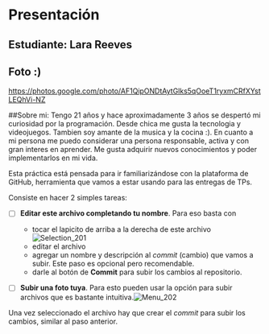 # Presentación

## Estudiante: Lara Reeves

## Foto :)
https://photos.google.com/photo/AF1QipONDtAytGlks5qOoeT1ryxmCRfXYstLEQhVi-NZ

##Sobre mi: Tengo 21 años y hace aproximadamente 3 años se despertó mi curiosidad por la programación. Desde chica me gusta la tecnologia y 
videojuegos. Tambien soy amante de la musica y la cocina :).
En cuanto a mi persona me puedo considerar una persona responsable, activa y con gran interes en aprender. Me gusta adquirir nuevos conocimientos
y poder implementarlos en mi vida.


Esta práctica está pensada para ir familiarizándose con la plataforma de GitHub, herramienta que vamos a estar usando para las entregas de TPs.

Consiste en hacer 2 simples tareas:
- [ ] **Editar este archivo completando tu nombre**. Para eso basta con 
  - tocar el lapicito de arriba a la derecha de este archivo ![Selection_201](https://user-images.githubusercontent.com/4098184/89341982-8096af80-d678-11ea-9248-e70dab4b73f7.png)
  - editar el archivo
  - agregar un nombre y descripción al _commit_ (cambio) que vamos a subir. Este paso es opcional pero recomendable.
  - darle al botón de **Commit** para subir los cambios al repositorio.


- [ ] **Subir una foto tuya**. Para esto pueden usar la opción para subir archivos que es bastante intuitiva.![Menu_202](https://user-images.githubusercontent.com/4098184/89341973-7e345580-d678-11ea-9a96-7c117034f81a.png)

Una vez seleccionado el archivo hay que crear el _commit_ para subir los cambios, similar al paso anterior.

